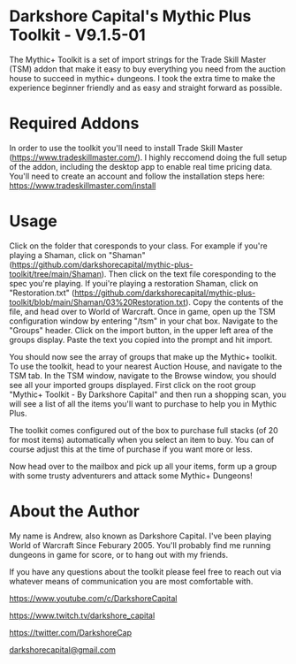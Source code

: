 # Darkshore Capital's Mythic Plus Toolkit - V9.1.5-01
The Mythic+ Toolkit is a set of import strings for the Trade Skill Master (TSM) addon that make it easy to buy everything you need from the auction house to succeed in mythic+ dungeons. I took the extra time to make the experience beginner friendly and as easy and straight forward as possible. 

# Required Addons
In order to use the toolkit you'll need to install Trade Skill Master (https://www.tradeskillmaster.com/). I highly reccomend doing the full setup of the addon, including the desktop app to enable real time pricing data. You'll need to create an account and follow the installation steps here: https://www.tradeskillmaster.com/install

# Usage
Click on the folder that coresponds to your class. For example if you're playing a Shaman, click on "Shaman" (https://github.com/darkshorecapital/mythic-plus-toolkit/tree/main/Shaman). Then click on the text file coresponding to the spec you're playing. If youi're playing a restoration Shaman, click on "Restoration.txt" (https://github.com/darkshorecapital/mythic-plus-toolkit/blob/main/Shaman/03%20Restoration.txt). Copy the contents of the file, and head over to World of Warcraft. Once in game, open up the TSM configuration window by entering "/tsm" in your chat box. Navigate to the "Groups" header. Click on the import button, in the upper left area of the groups display. Paste the text you copied into the prompt and hit import.

You should now see the array of groups that make up the Mythic+ toolkit. To use the toolkit, head to your nearest Auction House, and navigate to the TSM tab. In the TSM window, navigate to the Browse window, you should see all your imported groups displayed. First click on the root group "Mythic+ Toolkit - By Darkshore Capital" and then run a shopping scan, you will see a list of all the items you'll want to purchase to help you in Mythic Plus.

The toolkit comes configured out of the box to purchase full stacks (of 20 for most items) automatically when you select an item to buy. You can of course adjust this at the time of purchase if you want more or less. 

Now head over to the mailbox and pick up all your items, form up a group with some trusty adventurers and attack some Mythic+ Dungeons!

# About the Author
My name is Andrew, also known as Darkshore Capital. I've been playing World of Warcraft Since Feburary 2005. You'll probably find me running dungeons in game for score, or to hang out with my friends.

If you have any questions about the toolkit please feel free to reach out via whatever means of communication you are most comfortable with.

https://www.youtube.com/c/DarkshoreCapital

https://www.twitch.tv/darkshore_capital

https://twitter.com/DarkshoreCap

darkshorecapital@gmail.com

